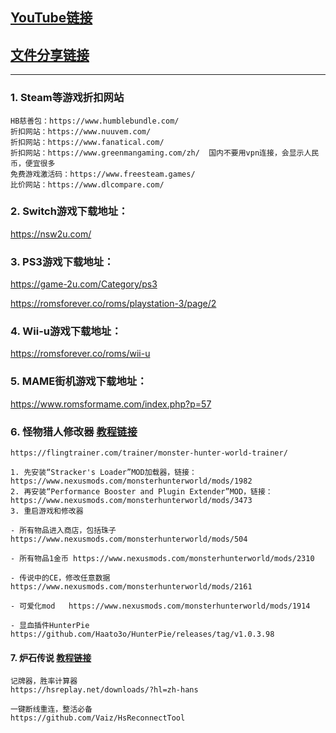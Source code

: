 ## [YouTube链接](https://www.youtube.com/channel/UC1pC71o48POXQKlwRNM3l7A)

## [文件分享链接](https://github.com/xiaokashare/FileShare)

----

### 1. Steam等游戏折扣网站
```
HB慈善包：https://www.humblebundle.com/
折扣网站：https://www.nuuvem.com/
折扣网站：https://www.fanatical.com/
折扣网站：https://www.greenmangaming.com/zh/  国内不要用vpn连接，会显示人民币，便宜很多
免费游戏激活码：https://www.freesteam.games/
比价网站：https://www.dlcompare.com/
```

### 2. Switch游戏下载地址：

https://nsw2u.com/


### 3. PS3游戏下载地址：

https://game-2u.com/Category/ps3

https://romsforever.co/roms/playstation-3/page/2

### 4. Wii-u游戏下载地址： 

https://romsforever.co/roms/wii-u

### 5. MAME街机游戏下载地址：

https://www.romsformame.com/index.php?p=57

### 6. 怪物猎人修改器 [教程链接](https://youtu.be/ZMLqfSzUkRE)
```
https://flingtrainer.com/trainer/monster-hunter-world-trainer/

1. 先安装“Stracker's Loader”MOD加载器，链接：https://www.nexusmods.com/monsterhunterworld/mods/1982
2. 再安装“Performance Booster and Plugin Extender”MOD，链接：https://www.nexusmods.com/monsterhunterworld/mods/3473
3. 重启游戏和修改器

- 所有物品进入商店，包括珠子 https://www.nexusmods.com/monsterhunterworld/mods/504

- 所有物品1金币 https://www.nexusmods.com/monsterhunterworld/mods/2310

- 传说中的CE，修改任意数据  https://www.nexusmods.com/monsterhunterworld/mods/2161

- 可爱化mod   https://www.nexusmods.com/monsterhunterworld/mods/1914

- 显血插件HunterPie  https://github.com/Haato3o/HunterPie/releases/tag/v1.0.3.98
```
#### 7. 炉石传说  [教程链接](https://youtu.be/mJYORGAoRT4)
```
记牌器，胜率计算器
https://hsreplay.net/downloads/?hl=zh-hans

一键断线重连，整活必备
https://github.com/Vaiz/HsReconnectTool
```
